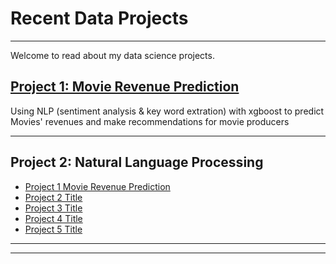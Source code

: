 # Recent Data Projects

---
Welcome to read about my data science projects.

## [Project 1: Movie Revenue Prediction](/MovieProject)
Using NLP (sentiment analysis & key word extration) with xgboost to predict Movies' revenues and make recommendations for movie producers

---

## Project 2: Natural Language Processing

- [Project 1 Movie Revenue Prediction](http://baidu.com/)
- [Project 2 Title](http://example.com/)
- [Project 3 Title](http://example.com/)
- [Project 4 Title](http://example.com/)
- [Project 5 Title](http://example.com/)

---




---
